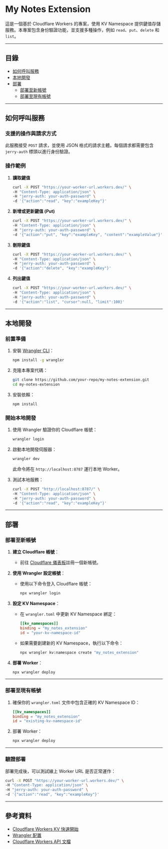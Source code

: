 # My Notes Extension

這是一個基於 Cloudflare Workers 的專案，使用 KV Namespace 提供鍵值存儲服務。本專案包含身份驗證功能，並支援多種操作，例如 `read`、`put`、`delete` 和 `list`。

---

## 目錄
- [如何呼叫服務](#如何呼叫服務)
- [本地開發](#本地開發)
- [部署](#部署)
	- [部署至新帳號](#部署至新帳號)
	- [部署至現有帳號](#部署至現有帳號)

---

## 如何呼叫服務

### 支援的操作與請求方式
此服務接受 `POST` 請求，並使用 JSON 格式的請求主體。每個請求都需要包含 `jerry-auth` 標頭以進行身份驗證。

### 操作範例
1. **讀取鍵值**
   ```bash
   curl -X POST "https://your-worker-url.workers.dev/" \
   -H "Content-Type: application/json" \
   -H "jerry-auth: your-auth-password" \
   -d '{"action":"read", "key":"exampleKey"}'
   ```

2. **新增或更新鍵值 (Put)**
   ```bash
   curl -X POST "https://your-worker-url.workers.dev/" \
   -H "Content-Type: application/json" \
   -H "jerry-auth: your-auth-password" \
   -d '{"action":"put", "key":"exampleKey", "content":"exampleValue"}'
   ```

3. **刪除鍵值**
   ```bash
   curl -X POST "https://your-worker-url.workers.dev/" \
   -H "Content-Type: application/json" \
   -H "jerry-auth: your-auth-password" \
   -d '{"action":"delete", "key":"exampleKey"}'
   ```

4. **列出鍵值**
   ```bash
   curl -X POST "https://your-worker-url.workers.dev/" \
   -H "Content-Type: application/json" \
   -H "jerry-auth: your-auth-password" \
   -d '{"action":"list", "cursor":null, "limit":100}'
   ```

---

## 本地開發

### 前置準備
1. 安裝 [Wrangler CLI](https://developers.cloudflare.com/workers/wrangler/install-and-update/)：
   ```bash
   npm install -g wrangler
   ```

2. 克隆本專案代碼：
   ```bash
   git clone https://github.com/your-repo/my-notes-extension.git
   cd my-notes-extension
   ```

3. 安裝依賴：
   ```bash
   npm install
   ```

### 開始本地開發
1. 使用 Wrangler 驗證你的 Cloudflare 帳號：
   ```bash
   wrangler login
   ```

2. 啟動本地開發伺服器：
   ```bash
   wrangler dev
   ```
   此命令將在 `http://localhost:8787` 運行本地 Worker。

3. 測試本地服務：
   ```bash
   curl -X POST "http://localhost:8787/" \
   -H "Content-Type: application/json" \
   -H "jerry-auth: your-auth-password" \
   -d '{"action":"read", "key":"exampleKey"}'
   ```

---

## 部署

### 部署至新帳號

1. **建立 Cloudflare 帳號**：
	- 前往 [Cloudflare 儀表板](https://dash.cloudflare.com/)註冊一個新帳號。

2. **使用 Wrangler 設定帳號**：
	- 使用以下命令登入 Cloudflare 帳號：
	  ```bash
	  npx wrangler login
	  ```

3. **設定 KV Namespace**：
	- 在 `wrangler.toml` 中更新 KV Namespace 綁定：
	  ```toml
	  [[kv_namespaces]]
	  binding = "my_notes_extension"
	  id = "your-kv-namespace-id"
	  ```

	- 如果需要創建新的 KV Namespace，執行以下命令：
	  ```bash
	  npx wrangler kv:namespace create "my_notes_extension"
	  ```

4. **部署 Worker**：
   ```bash
   npx wrangler deploy
   ```

---

### 部署至現有帳號

1. 確保你的 `wrangler.toml` 文件中包含正確的 KV Namespace ID：
   ```toml
   [[kv_namespaces]]
   binding = "my_notes_extension"
   id = "existing-kv-namespace-id"
   ```

2. 部署 Worker：
   ```bash
   npx wrangler deploy
   ```

---

### 驗證部署

部署完成後，可以測試線上 Worker URL 是否正常運作：

```bash
curl -X POST "https://your-worker-url.workers.dev/" \
-H "Content-Type: application/json" \
-H "jerry-auth: your-auth-password" \
-d '{"action":"read", "key":"exampleKey"}'
```

---

## 參考資料
- [Cloudflare Workers KV 快速開始](https://developers.cloudflare.com/kv/get-started/)
- [Wrangler 配置](https://developers.cloudflare.com/workers/wrangler/configuration/)
- [Cloudflare Workers API 文檔](https://developers.cloudflare.com/workers/runtime-apis/)
